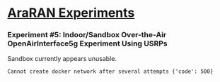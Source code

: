 # [AraRAN Experiments](https://arawireless.readthedocs.io/en/latest/ara_experiments/ara_ran_experiments.html)

### Experiment #5: Indoor/Sandbox Over-the-Air OpenAirInterface5g Experiment Using USRPs

Sandbox currently appears unusable.

```
Cannot create docker network after several attempts {'code': 500}
```
